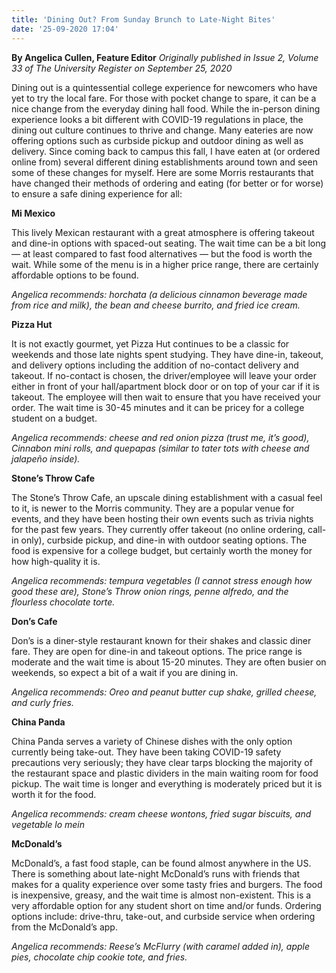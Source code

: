 ```yaml
---
title: 'Dining Out? From Sunday Brunch to Late-Night Bites'
date: '25-09-2020 17:04'
---
```


**By Angelica Cullen, Feature Editor** _Originally published in Issue 2, Volume 33 of The University Register on September 25, 2020_

Dining out is a quintessential college experience for newcomers who have yet to try the local fare. For those with pocket change to spare, it can be a nice change from the everyday dining hall food. While the in-person dining experience looks a bit different with COVID-19 regulations in place, the dining out culture continues to thrive and change. Many eateries are now offering options such as curbside pickup and outdoor dining as well as delivery. Since coming back to campus this fall, I have eaten at (or ordered online from) several different dining establishments around town and seen some of these changes for myself. Here are some Morris restaurants that have changed their methods of ordering and eating (for better or for worse) to ensure a safe dining experience for all:

**Mi Mexico**

This lively Mexican restaurant with a great atmosphere is offering takeout and dine-in options with spaced-out seating. The wait time can be a bit long — at least compared to fast food alternatives — but the food is worth the wait. While some of the menu is in a higher price range, there are certainly affordable options to be found.

_Angelica recommends: horchata (a delicious cinnamon beverage made from rice and milk), the bean and cheese burrito, and fried ice cream._

**Pizza Hut**

It is not exactly gourmet, yet Pizza Hut continues to be a classic for weekends and those late nights spent studying. They have dine-in, takeout, and delivery options including the addition of no-contact delivery and takeout. If no-contact is chosen, the driver/employee will leave your order either in front of your hall/apartment block door or on top of your car if it is takeout. The employee will then wait to ensure that you have received your order. The wait time is 30-45 minutes and it can be pricey for a college student on a budget.

_Angelica recommends: cheese and red onion pizza (trust me, it’s good), Cinnabon mini rolls, and quepapas (similar to tater tots with cheese and jalapeño inside)._

**Stone’s Throw Cafe**

The Stone’s Throw Cafe, an upscale dining establishment with a casual feel to it, is newer to the Morris community. They are a popular venue for events, and they have been hosting their own events such as trivia nights for the past few years. They currently offer takeout (no online ordering, call-in only), curbside pickup, and dine-in with outdoor seating options. The food is expensive for a college budget, but certainly worth the money for how high-quality it is. 

_Angelica recommends: tempura vegetables (I cannot stress enough how good these are), Stone’s Throw onion rings, penne alfredo, and the flourless chocolate torte._

**Don’s Cafe**

Don’s is a diner-style restaurant known for their shakes and classic diner fare. They are open for dine-in and takeout options. The price range is moderate and the wait time is about 15-20 minutes. They are often busier on weekends, so expect a bit of a wait if you are dining in.

_Angelica recommends: Oreo and peanut butter cup shake, grilled cheese, and curly fries._

**China Panda**

China Panda serves a variety of Chinese dishes with the only option currently being take-out. They have been taking COVID-19 safety precautions very seriously; they have clear tarps blocking the majority of the restaurant space and plastic dividers in the main waiting room for food pickup. The wait time is longer and everything is moderately priced but it is worth it for the food.

_Angelica recommends: cream cheese wontons, fried sugar biscuits, and vegetable lo mein_

**McDonald’s**

McDonald’s, a fast food staple, can be found almost anywhere in the US. There is something about late-night McDonald’s runs with friends that makes for a quality experience over some tasty fries and burgers. The food is inexpensive, greasy, and the wait time is almost non-existent. This is a very affordable option for any student short on time and/or funds. Ordering options include: drive-thru, take-out, and curbside service when ordering from the McDonald’s app.

_Angelica recommends: Reese’s McFlurry (with caramel added in), apple pies, chocolate chip cookie tote, and fries._